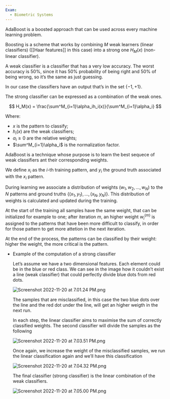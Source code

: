 ```yaml
---
Exam:
  - Biometric Systems
---
```


AdaBoost is a boosted approach that can be used across every machine learning problem.

Boosting is a scheme that works by combining $M$ weak learners (linear classifiers) ([[Haar features]] in this case) into a strong one $H_M(x)$ (non-linear classifier).

A weak classifier is a classifier that has a very low accuracy. The worst accuracy is 50%, since it has 50% probability of being right and 50% of being wrong, so it’s the same as just guessing.

In our case the classifiers have an output that’s in the set $\{-1,+1\}$.

The strong classifier can be expressed as a combination of the weak ones.

$$
H_M(x) = \frac{\sum^M_{i=1}\alpha_ih_i(x)}{\sum^M_{i=1}\alpha_i}
$$

Where:

- $x$ is the pattern to classify;
- $h_i(x)$ are the weak classifiers;
- $\alpha_i \ge0$ are the relative weights;
- $\sum^M_{i=1}\alpha_i$ is the normalization factor.

AdaBoost is a technique whose purpose is to learn the best sequece of weak classifiers ant their corresponding weights.

We define $x_i$  as the $i$-th training pattern, and $y_i$ the ground truth associated with the $x_i$ pattern.

During learning we associate a distribution of weights $(w_1, w_2,...,w_N)$ to the $N$ patterns and ground truths $\{(x_1,y_1), ..., (x_N, y_N)\}$. 
This distribution of weights is calculated and updated during the training.

At the start of the training all samples have the same weight, that can be initialized for example to one; after iteration $m$, an higher weight $w_i^{(m)}$ is assigned to the patterns that have been more difficult to classify, in order for those pattern to get more attetion in the next iteration.

At the end of the process, the patterns can be classified by their weight: higher the weight, the more critical is the pattern. 

- Example of the computation of a strong classifier
    
    Let’s assume we have a two dimensional features. Each element could be in the blue or red class. We can see in the image how it couldn’t exist a line (weak classifier) that could perfectly divide blue dots from red dots.
    
    ![Screenshot 2022-11-20 at 7.01.24 PM.png](Screenshot_2022-11-20_at_7.01.24_PM.png)
    
    The samples that are misclassified, in this case the two blue dots over the line and the red dot under the line, will get an higher weigth in the next run.
    
    In each step, the linear classifier aims to maximise the sum of correctly classified weights. The second classifier will divide the samples as the following
    
    ![Screenshot 2022-11-20 at 7.03.51 PM.png](Screenshot_2022-11-20_at_7.03.51_PM.png)
    
    Once again, we increase the weight of the misclassified samples, we run the linear classification again and we’ll have this classification
    
    ![Screenshot 2022-11-20 at 7.04.32 PM.png](Screenshot_2022-11-20_at_7.04.32_PM.png)
    
    The final classifier (strong classifier) is the linear combination of the weak classifiers.
    
    ![Screenshot 2022-11-20 at 7.05.00 PM.png](Screenshot_2022-11-20_at_7.05.00_PM.png)
    
